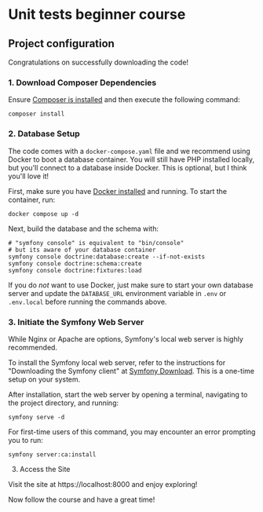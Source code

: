 # Unit tests beginner course
## Project configuration

Congratulations on successfully downloading the code!

### 1. Download Composer Dependencies

Ensure [Composer is installed](https://getcomposer.org/download/) and then execute the following command:
```
composer install
```

### 2. Database Setup

The code comes with a `docker-compose.yaml` file and we recommend using
Docker to boot a database container. You will still have PHP installed
locally, but you'll connect to a database inside Docker. This is optional,
but I think you'll love it!

First, make sure you have [Docker installed](https://docs.docker.com/get-docker/)
and running. To start the container, run:

```
docker compose up -d
```

Next, build the database and the schema with:

```
# "symfony console" is equivalent to "bin/console"
# but its aware of your database container
symfony console doctrine:database:create --if-not-exists
symfony console doctrine:schema:create
symfony console doctrine:fixtures:load
```

If you do *not* want to use Docker, just make sure to start your own
database server and update the `DATABASE_URL` environment variable in
`.env` or `.env.local` before running the commands above.

### 3. Initiate the Symfony Web Server

While Nginx or Apache are options, Symfony's local web server is highly recommended.

To install the Symfony local web server, refer to the instructions for "Downloading the Symfony client" at 
[Symfony Download](https://symfony.com/download). This is a one-time setup on your system.

After installation, start the web server by opening a terminal, navigating to the project directory, and running:

```
symfony serve -d
```
For first-time users of this command, you may encounter an error prompting you to run:

```
symfony server:ca:install
```

3. Access the Site

Visit the site at https://localhost:8000 and enjoy exploring!

Now follow the course and have a great time!

